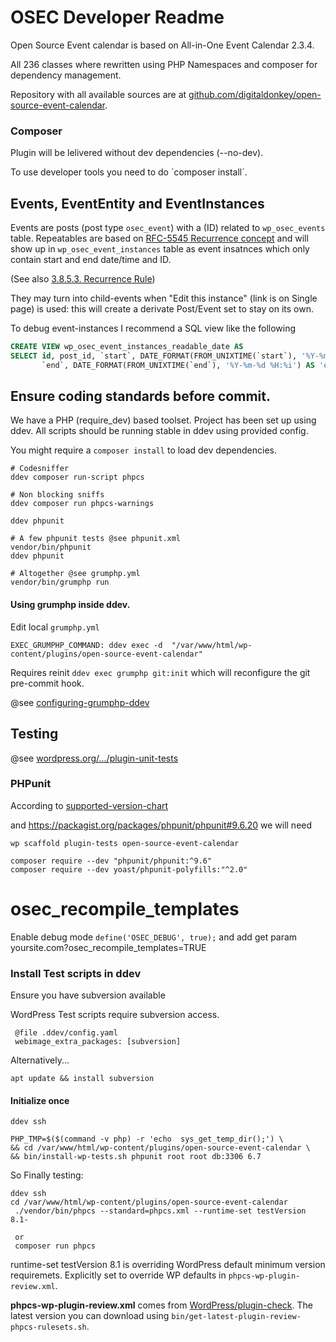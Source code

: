 # OSEC Developer Readme

Open Source Event calendar is based on All-in-One Event Calendar 2.3.4. 

All 236 classes where rewritten using PHP Namespaces and composer for dependency management. 

Repository with all available sources are at [github.com/digitaldonkey/open-source-event-calendar](https://github.com/digitaldonkey/open-source-event-calendar).

### Composer

Plugin will be lelivered without dev dependencies (--no-dev). 

To use developer tools you need to do ´composer install´. 

## Events, EventEntity and EventInstances

Events are posts (post type `osec_event`) with a (ID) related to `wp_osec_events` table.
Repeatables are based on [RFC-5545 Recurrence concept](https://devguide.calconnect.org/iCalendar-Topics/Recurrences/) 
and will show up in `wp_osec_event_instances` table as event insatnces which only contain start and end date/time and ID. 

(See also [3.8.5.3. Recurrence Rule](https://icalendar.org/iCalendar-RFC-5545/3-8-5-3-recurrence-rule.html))

They may turn into child-events when "Edit this instance" (link is on Single page) is used: this will create a derivate Post/Event set to stay on its own.  

To debug event-instances I recommend a SQL view like the following

```sql
CREATE VIEW wp_osec_event_instances_readable_date AS
SELECT id, post_id, `start`, DATE_FORMAT(FROM_UNIXTIME(`start`), '%Y-%m-%d %H:%i') AS 'start_formatted',
       `end`, DATE_FORMAT(FROM_UNIXTIME(`end`), '%Y-%m-%d %H:%i') AS 'end_formatted' FROM wp_osec_event_instances;
```


## Ensure coding standards before commit. 

We have a PHP (require_dev) based toolset.
Project has been set up using ddev. All scripts should be running stable in ddev using provided config.

You might require a `composer install` to load dev dependencies.


```
# Codesniffer 
ddev composer run-script phpcs

# Non blocking sniffs
ddev composer run phpcs-warnings

ddev phpunit

# A few phpunit tests @see phpunit.xml 
vendor/bin/phpunit
ddev phpunit

# Altogether @see grumphp.yml
vendor/bin/grumphp run
```

#### Using grumphp inside ddev.

Edit local `grumphp.yml`

```
EXEC_GRUMPHP_COMMAND: ddev exec -d  "/var/www/html/wp-content/plugins/open-source-event-calendar"
```
Requires reinit `ddev exec grumphp git:init` which will reconfigure the git pre-commit hook.

@see [configuring-grumphp-ddev](https://www.patrickvanefferen.nl/blog/configuring-grumphp-ddev)

## Testing 

@see [wordpress.org/.../plugin-unit-tests](https://make.wordpress.org/cli/handbook/misc/plugin-unit-tests/)

### PHPunit 

According to [supported-version-chart](https://make.wordpress.org/core/handbook/references/phpunit-compatibility-and-wordpress-versions/#supported-version-chart)

and https://packagist.org/packages/phpunit/phpunit#9.6.20 
we will need 

```
wp scaffold plugin-tests open-source-event-calendar

composer require --dev "phpunit/phpunit:^9.6"
composer require --dev yoast/phpunit-polyfills:"^2.0"

```
# osec_recompile_templates

Enable debug mode `define('OSEC_DEBUG', true);` and add get param  
  yoursite.com?osec_recompile_templates=TRUE

### Install Test scripts in ddev 

Ensure you have subversion available 

WordPress Test scripts require subversion access. 

```
 @file .ddev/config.yaml
 webimage_extra_packages: [subversion]
```

Alternatively... 

```
apt update && install subversion 
```

#### Initialize once

```
ddev ssh 

PHP_TMP=$($(command -v php) -r 'echo  sys_get_temp_dir();') \
&& cd /var/www/html/wp-content/plugins/open-source-event-calendar \
&& bin/install-wp-tests.sh phpunit root root db:3306 6.7
```


So Finally testing: 

```
ddev ssh 
cd /var/www/html/wp-content/plugins/open-source-event-calendar
 ./vendor/bin/phpcs --standard=phpcs.xml --runtime-set testVersion 8.1-

 or 
 composer run phpcs
```
runtime-set testVersion 8.1 is overriding WordPress default minimum version requiremets. Explicitly set to override WP defaults in `phpcs-wp-plugin-review.xml`.

**phpcs-wp-plugin-review.xml** comes from [WordPress/plugin-check](https://api.github.com/repos/WordPress/plugin-check). The latest version you can download using `bin/get-latest-plugin-review-phpcs-rulesets.sh`.
